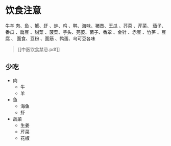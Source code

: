 # 饮食注意

牛羊 肉、鱼 、蟹、虾 、蚌、鸡 、鸭、海味、猪首、王瓜 、芥菜 、芹菜、 茄子、番瓜 、扁豆 、甜菜 、菠菜、芋头、芫萎、菌子、香覃 、金针 、赤豆 、竹笋 、豆腐 、 面食、豆粉 、面筋 、鸭蛋、乌可豆各味

> [[中医饮食禁忌.pdf]]


## 少吃
- 肉
	- 牛
	- 羊
- 鱼
	- 海鱼
	- 虾
- 蔬菜
	- 生姜
	- 芹菜
	- 花椒
 